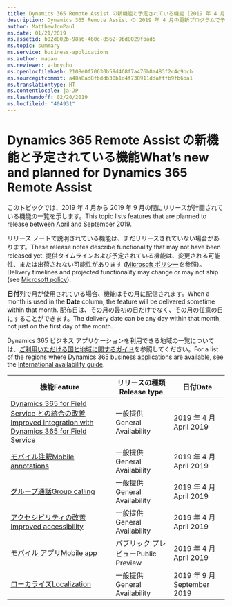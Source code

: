 ```yaml
---
title: Dynamics 365 Remote Assist の新機能と予定されている機能 (2019 年 4 月)
description: Dynamics 365 Remote Assist の 2019 年 4 月の更新プログラムで予定されている機能の一覧
author: MatthewJonPaul
ms.date: 01/21/2019
ms.assetid: b02d802b-98a6-460c-8562-9bd8029fbad5
ms.topic: summary
ms.service: business-applications
ms.author: mapau
ms.reviewer: v-brycho
ms.openlocfilehash: 2108e0f70630b59d468f7a476b8a483f2c4c9bcb
ms.sourcegitcommit: a48a8ad8fbddb30b1d4f738911ddafffb9fb6ba1
ms.translationtype: HT
ms.contentlocale: ja-JP
ms.lasthandoff: 02/20/2019
ms.locfileid: "404931"
---
```

#  <a name="whats-new-and-planned-for-dynamics-365-remote-assist"></a><span data-ttu-id="93a6e-103">Dynamics 365 Remote Assist の新機能と予定されている機能</span><span class="sxs-lookup"><span data-stu-id="93a6e-103">What’s new and planned for Dynamics 365 Remote Assist</span></span>


<span data-ttu-id="93a6e-104">このトピックでは、2019 年 4 月から 2019 年 9 月の間にリリースが計画されている機能の一覧を示します。</span><span class="sxs-lookup"><span data-stu-id="93a6e-104">This topic lists features that are planned to release between April and September 2019.</span></span> 

<span data-ttu-id="93a6e-105">リリース ノートで説明されている機能は、まだリリースされていない場合があります。</span><span class="sxs-lookup"><span data-stu-id="93a6e-105">These release notes describe functionality that may not have been released yet.</span></span> <span data-ttu-id="93a6e-106">提供タイムラインおよび予定されている機能は、変更される可能性、または出荷されない可能性があります ([Microsoft ポリシー](https://go.microsoft.com/fwlink/p/?linkid=2007332)を参照)。</span><span class="sxs-lookup"><span data-stu-id="93a6e-106">Delivery timelines and projected functionality may change or may not ship (see [Microsoft policy](https://go.microsoft.com/fwlink/p/?linkid=2007332)).</span></span>

<span data-ttu-id="93a6e-107">**日付**列で月が使用されている場合、機能はその月に配信されます。</span><span class="sxs-lookup"><span data-stu-id="93a6e-107">When a month is used in the **Date** column, the feature will be delivered sometime within that month.</span></span> <span data-ttu-id="93a6e-108">配布日は、その月の最初の日だけでなく、その月の任意の日にすることができます。</span><span class="sxs-lookup"><span data-stu-id="93a6e-108">The delivery date can be any day within that month, not just on the first day of the month.</span></span>

<span data-ttu-id="93a6e-109">Dynamics 365 ビジネス アプリケーションを利用できる地域の一覧については、[ご利用いただける国と地域に関するガイド](https://aka.ms/dynamics_365_international_availability_deck)を参照してください。</span><span class="sxs-lookup"><span data-stu-id="93a6e-109">For a list of the regions where Dynamics 365 business applications are available, see the [International availability guide](https://aka.ms/dynamics_365_international_availability_deck).</span></span>



| <span data-ttu-id="93a6e-110">機能</span><span class="sxs-lookup"><span data-stu-id="93a6e-110">Feature</span></span>                                                                  | <span data-ttu-id="93a6e-111">リリースの種類</span><span class="sxs-lookup"><span data-stu-id="93a6e-111">Release type</span></span>         | <span data-ttu-id="93a6e-112">日付</span><span class="sxs-lookup"><span data-stu-id="93a6e-112">Date</span></span> |
|--------------------------------------------------------------------------|----------------------|----------------------|
| [<span data-ttu-id="93a6e-113">Dynamics 365 for Field Service との統合の改善</span><span class="sxs-lookup"><span data-stu-id="93a6e-113">Improved integration with Dynamics 365 for Field Service</span></span>](enhanced-field-service-integration.md) | <span data-ttu-id="93a6e-114">一般提供</span><span class="sxs-lookup"><span data-stu-id="93a6e-114">General Availability</span></span> | <span data-ttu-id="93a6e-115">2019 年 4 月</span><span class="sxs-lookup"><span data-stu-id="93a6e-115">April 2019</span></span>             |
| [<span data-ttu-id="93a6e-116">モバイル注釈</span><span class="sxs-lookup"><span data-stu-id="93a6e-116">Mobile annotations</span></span>](mobile-annotations.md)                               | <span data-ttu-id="93a6e-117">一般提供</span><span class="sxs-lookup"><span data-stu-id="93a6e-117">General Availability</span></span> | <span data-ttu-id="93a6e-118">2019 年 4 月</span><span class="sxs-lookup"><span data-stu-id="93a6e-118">April 2019</span></span>             |
| [<span data-ttu-id="93a6e-119">グループ通話</span><span class="sxs-lookup"><span data-stu-id="93a6e-119">Group calling</span></span>](group-calling.md)                                         | <span data-ttu-id="93a6e-120">一般提供</span><span class="sxs-lookup"><span data-stu-id="93a6e-120">General Availability</span></span> | <span data-ttu-id="93a6e-121">2019 年 4 月</span><span class="sxs-lookup"><span data-stu-id="93a6e-121">April 2019</span></span>             |
| [<span data-ttu-id="93a6e-122">アクセシビリティの改善</span><span class="sxs-lookup"><span data-stu-id="93a6e-122">Improved accessibility</span></span>](accessibility.md)       | <span data-ttu-id="93a6e-123">一般提供</span><span class="sxs-lookup"><span data-stu-id="93a6e-123">General Availability</span></span> | <span data-ttu-id="93a6e-124">2019 年 4 月</span><span class="sxs-lookup"><span data-stu-id="93a6e-124">April 2019</span></span>             |
| [<span data-ttu-id="93a6e-125">モバイル アプリ</span><span class="sxs-lookup"><span data-stu-id="93a6e-125">Mobile app</span></span>](mobile-app.md)           | <span data-ttu-id="93a6e-126">パブリック プレビュー</span><span class="sxs-lookup"><span data-stu-id="93a6e-126">Public Preview</span></span> | <span data-ttu-id="93a6e-127">2019 年 4 月</span><span class="sxs-lookup"><span data-stu-id="93a6e-127">April 2019</span></span>|
| [<span data-ttu-id="93a6e-128">ローカライズ</span><span class="sxs-lookup"><span data-stu-id="93a6e-128">Localization</span></span>](localization.md)       | <span data-ttu-id="93a6e-129">一般提供</span><span class="sxs-lookup"><span data-stu-id="93a6e-129">General Availability</span></span> | <span data-ttu-id="93a6e-130">2019 年 9 月</span><span class="sxs-lookup"><span data-stu-id="93a6e-130">September 2019</span></span>             |

